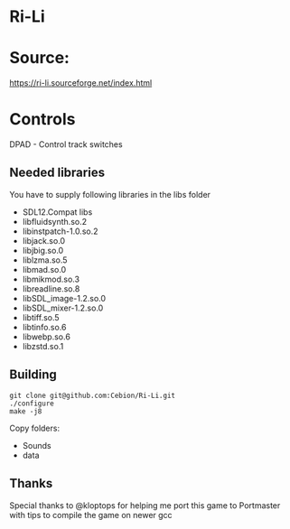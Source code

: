 # Ri-Li

# Source: 

https://ri-li.sourceforge.net/index.html

# Controls

DPAD - Control track switches

## Needed libraries

You have to supply following libraries in the libs folder
- SDL12.Compat libs
- libfluidsynth.so.2
- libinstpatch-1.0.so.2
- libjack.so.0
- libjbig.so.0
- liblzma.so.5
- libmad.so.0
- libmikmod.so.3
- libreadline.so.8
- libSDL_image-1.2.so.0
- libSDL_mixer-1.2.so.0
- libtiff.so.5
- libtinfo.so.6
- libwebp.so.6
- libzstd.so.1
 
## Building

```
git clone git@github.com:Cebion/Ri-Li.git
./configure 
make -j8
```
Copy folders:
- Sounds
- data

## Thanks
Special thanks to @kloptops for helping me port this game to Portmaster
with tips to compile the game on newer gcc


